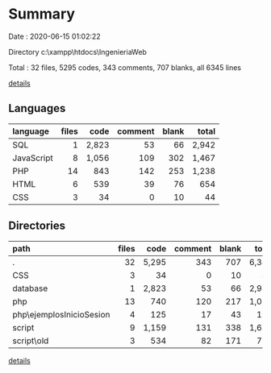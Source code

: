 # Summary

Date : 2020-06-15 01:02:22

Directory c:\xampp\htdocs\IngenieriaWeb

Total : 32 files,  5295 codes, 343 comments, 707 blanks, all 6345 lines

[details](details.md)

## Languages
| language | files | code | comment | blank | total |
| :--- | ---: | ---: | ---: | ---: | ---: |
| SQL | 1 | 2,823 | 53 | 66 | 2,942 |
| JavaScript | 8 | 1,056 | 109 | 302 | 1,467 |
| PHP | 14 | 843 | 142 | 253 | 1,238 |
| HTML | 6 | 539 | 39 | 76 | 654 |
| CSS | 3 | 34 | 0 | 10 | 44 |

## Directories
| path | files | code | comment | blank | total |
| :--- | ---: | ---: | ---: | ---: | ---: |
| . | 32 | 5,295 | 343 | 707 | 6,345 |
| CSS | 3 | 34 | 0 | 10 | 44 |
| database | 1 | 2,823 | 53 | 66 | 2,942 |
| php | 13 | 740 | 120 | 217 | 1,077 |
| php\ejemplosInicioSesion | 4 | 125 | 17 | 43 | 185 |
| script | 9 | 1,159 | 131 | 338 | 1,628 |
| script\old | 3 | 534 | 82 | 171 | 787 |

[details](details.md)